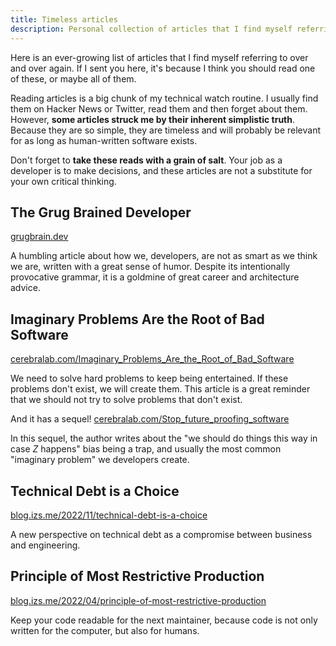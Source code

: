 ```yaml
---
title: Timeless articles
description: Personal collection of articles that I find myself referring to over and over again.
---
```


<script>
  import Tldr from '$lib/Tldr.svelte';
  import Comments from '~icons/ph/chat-dots-duotone';
</script>

<Tldr>

Here is an ever-growing list of articles that I find myself referring to over and over again. If I sent you here, it's because I think you should read one of these, or maybe all of them.

</Tldr>

Reading articles is a big chunk of my technical watch routine. I usually find them on Hacker News or Twitter, read them and then forget about them. However, **some articles struck me by their inherent simplistic truth**. Because they are so simple, they are timeless and will probably be relevant for as long as human-written software exists.

Don't forget to **take these reads with a grain of salt**. Your job as a developer is to make decisions, and these articles are not a substitute for your own critical thinking.

## The Grug Brained Developer

[grugbrain.dev](https://grugbrain.dev/) [<Comments aria-label="Hacker News Comments" />](https://news.ycombinator.com/item?id=31840331)

A humbling article about how we, developers, are not as smart as we think we are, written with a great sense of humor. Despite its intentionally provocative grammar, it is a goldmine of great career and architecture advice.

## Imaginary Problems Are the Root of Bad Software

[cerebralab.com/Imaginary_Problems_Are_the_Root_of_Bad_Software](https://cerebralab.com/Imaginary_Problems_Are_the_Root_of_Bad_Software) [<Comments aria-label="Hacker News Comments" />](https://news.ycombinator.com/item?id=36380711)

We need to solve hard problems to keep being entertained. If these problems don't exist, we will create them. This article is a great reminder that we should not try to solve problems that don't exist.

And it has a sequel! [cerebralab.com/Stop_future_proofing_software](https://cerebralab.com/Stop_future_proofing_software) [<Comments aria-label="Hacker News Comments" />](https://news.ycombinator.com/item?id=17897727)

In this sequel, the author writes about the "we should do things this way in case _Z_ happens" bias being a trap, and usually the most common "imaginary problem" we developers create.

## Technical Debt is a Choice

[blog.izs.me/2022/11/technical-debt-is-a-choice](https://blog.izs.me/2022/11/technical-debt-is-a-choice/)

A new perspective on technical debt as a compromise between business and engineering.

## Principle of Most Restrictive Production

[blog.izs.me/2022/04/principle-of-most-restrictive-production](https://blog.izs.me/2022/04/principle-of-most-restrictive-production/)

Keep your code readable for the next maintainer, because code is not only written for the computer, but also for humans.

